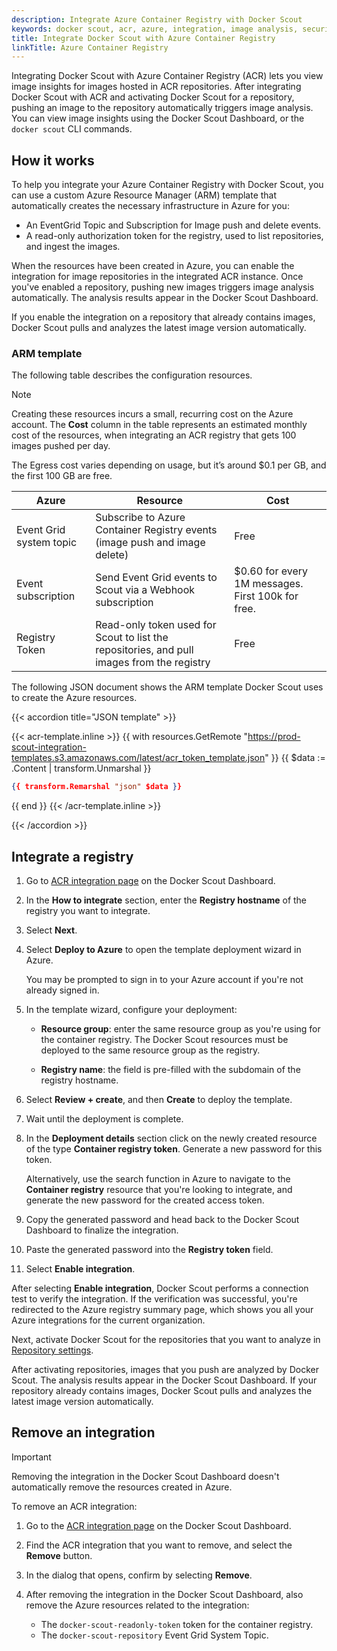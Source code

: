 ```yaml
---
description: Integrate Azure Container Registry with Docker Scout
keywords: docker scout, acr, azure, integration, image analysis, security, cves
title: Integrate Docker Scout with Azure Container Registry
linkTitle: Azure Container Registry
---
```


Integrating Docker Scout with Azure Container Registry (ACR) lets you view
image insights for images hosted in ACR repositories. After integrating Docker
Scout with ACR and activating Docker Scout for a repository, pushing an image
to the repository automatically triggers image analysis. You can view image
insights using the Docker Scout Dashboard, or the `docker scout` CLI commands.

## How it works

To help you integrate your Azure Container Registry with Docker Scout, you can
use a custom Azure Resource Manager (ARM) template that automatically creates
the necessary infrastructure in Azure for you:

- An EventGrid Topic and Subscription for Image push and delete events.
- A read-only authorization token for the registry, used to list repositories,
  and ingest the images.

When the resources have been created in Azure, you can enable the integration
for image repositories in the integrated ACR instance. Once you've enabled a
repository, pushing new images triggers image analysis automatically. The
analysis results appear in the Docker Scout Dashboard.

If you enable the integration on a repository that already contains images,
Docker Scout pulls and analyzes the latest image version automatically.

### ARM template

The following table describes the configuration resources.

> [!NOTE]
>
> Creating these resources incurs a small, recurring cost on the Azure account.
> The **Cost** column in the table represents an estimated monthly cost of the
> resources, when integrating an ACR registry that gets 100 images pushed per
> day.
>
> The Egress cost varies depending on usage, but it’s around $0.1 per GB, and
> the first 100 GB are free.

| Azure                   | Resource                                                                                   | Cost                                              |
| ----------------------- | ------------------------------------------------------------------------------------------ | ------------------------------------------------- |
| Event Grid system topic | Subscribe to Azure Container Registry events (image push and image delete)                 | Free                                              |
| Event subscription      | Send Event Grid events to Scout via a Webhook subscription                                 | $0.60 for every 1M messages. First 100k for free. |
| Registry Token          | Read-only token used for Scout to list the repositories, and pull images from the registry | Free                                              |

The following JSON document shows the ARM template Docker Scout uses to create
the Azure resources.

{{< accordion title="JSON template" >}}

{{< acr-template.inline >}}
{{ with resources.GetRemote "https://prod-scout-integration-templates.s3.amazonaws.com/latest/acr_token_template.json" }}
{{ $data := .Content | transform.Unmarshal }}

```json
{{ transform.Remarshal "json" $data }}
```

{{ end }}
{{< /acr-template.inline >}}

{{< /accordion >}}

## Integrate a registry

1. Go to [ACR integration page](https://scout.docker.com/settings/integrations/azure/) on the
   Docker Scout Dashboard.
2. In the **How to integrate** section, enter the **Registry hostname** of the
   registry you want to integrate.
3. Select **Next**.
4. Select **Deploy to Azure** to open the template deployment wizard in Azure.

   You may be prompted to sign in to your Azure account if you're not already
   signed in.

5. In the template wizard, configure your deployment:

   - **Resource group**: enter the same resource group as you're using for the
     container registry. The Docker Scout resources must be deployed to the
     same resource group as the registry.

   - **Registry name**: the field is pre-filled with the subdomain of the
     registry hostname.

6. Select **Review + create**, and then **Create** to deploy the template.

7. Wait until the deployment is complete.
8. In the **Deployment details** section click on the newly created resource
    of the type **Container registry token**. Generate a new password for this token.
    
    Alternatively, use the search function in Azure to navigate to the
    **Container registry** resource that you're looking to integrate, and
    generate the new password for the created access token.

9. Copy the generated password and head back to the Docker Scout Dashboard to
    finalize the integration.

10. Paste the generated password into the **Registry token** field.
11. Select **Enable integration**.

After selecting **Enable integration**, Docker Scout performs a connection test
to verify the integration. If the verification was successful, you're
redirected to the Azure registry summary page, which shows you all your Azure
integrations for the current organization.

Next, activate Docker Scout for the repositories that you want to analyze in
[Repository settings](https://scout.docker.com/settings/repos/).

After activating repositories, images that you push are analyzed by Docker
Scout. The analysis results appear in the Docker Scout Dashboard.
If your repository already contains images, Docker Scout pulls and analyzes the
latest image version automatically.

## Remove an integration

> [!IMPORTANT]
>
> Removing the integration in the Docker Scout Dashboard doesn't automatically
> remove the resources created in Azure.

To remove an ACR integration:

1. Go to the [ACR integration page](https://scout.docker.com/settings/integrations/azure/)
   on the Docker Scout Dashboard.
2. Find the ACR integration that you want to remove, and select the **Remove**
   button.
3. In the dialog that opens, confirm by selecting **Remove**.
4. After removing the integration in the Docker Scout Dashboard, also remove
   the Azure resources related to the integration:

   - The `docker-scout-readonly-token` token for the container registry.
   - The `docker-scout-repository` Event Grid System Topic.
